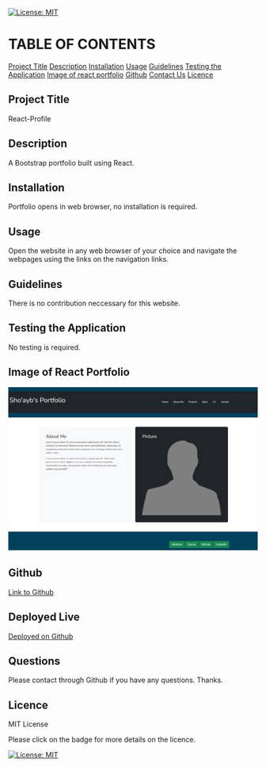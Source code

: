 [![License: MIT](https://img.shields.io/badge/License-MIT-yellow.svg)](https://opensource.org/licenses/MIT)

# TABLE OF CONTENTS

[Project Title](#project-title)
[Description](#description)
[Installation](#installation)
[Usage](#usage)
[Guidelines](#guidelines)
[Testing the Application](#testing-the-application)
[Image of react portfolio](#image-of-react-portfolio)
[Github](#github)
[Contact Us](#contact-us)
[Licence](#licence)

## Project Title

React-Profile

## Description

A Bootstrap portfolio built using React.

## Installation

Portfolio opens in web browser, no installation is required.

## Usage

Open the website in any web browser of your choice and navigate the webpages using the links on the navigation links.

## Guidelines

There is no contribution neccessary for this website.

## Testing the Application

No testing is required.

## Image of React Portfolio

![Image of react portfolio](public/Images/react-profile-capture.png)

## Github

[Link to Github](https://github.com/Sho-ayb/react-profile)

## Deployed Live

[Deployed on Github](https://sho-ayb.github.io/react-profile/)

## Questions

Please contact through Github if you have any questions. Thanks.

## Licence

MIT License

Please click on the badge for more details on the licence.

[![License: MIT](https://img.shields.io/badge/License-MIT-yellow.svg)](https://opensource.org/licenses/MIT)

